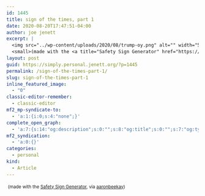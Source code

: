 ```yaml
---
id: 1445
title: sign of the times, part 1
date: 2020-08-20T17:47:51-04:00
author: joe jenett
excerpt: |
  <img src="../wp-content/uploads/2020/08/trump-oy.png" alt="" width="550" class="alignnone size-full wp-image-1444" />
  <small>(made with the <a title="Safety Sign Generator" href="https://observatory.db.erau.edu/generators/signs/">Safety Sign Generator</a>, via <a href="https://pinboard.in/u:aaronbeekay/" title="">aaronbeekay</a>)</small>
layout: post
guid: https://simply.personal.jenett.org/?p=1445
permalink: /sign-of-the-times-part-1/
slug: sign-of-the-times-part-1
inline_featured_image:
  - "0"
classic-editor-remember:
  - classic-editor
mf2_mp-syndicate-to:
  - 'a:1:{i:0;s:4:"none";}'
complete_open_graph:
  - 'a:7:{s:14:"og:description";s:0:"";s:8:"og:title";s:0:"";s:7:"og:type";s:0:"";s:12:"twitter:card";s:7:"summary";s:15:"twitter:creator";s:0:"";s:19:"twitter:description";s:0:"";s:8:"og:image";s:0:"";}'
mf2_syndication:
  - 'a:0:{}'
categories:
  - personal
kind:
  - Article
---
```

<img src="../wp-content/uploads/2020/08/trump-oy.png" alt="" width="550" class="alignnone size-full wp-image-1444" srcset="../wp-content/uploads/2020/08/trump-oy.png 2037w, ../wp-content/uploads/2020/08/trump-oy-300x225.png 300w, ../wp-content/uploads/2020/08/trump-oy-1024x768.png 1024w, ../wp-content/uploads/2020/08/trump-oy-768x576.png 768w, ../wp-content/uploads/2020/08/trump-oy-1536x1152.png 1536w, ../wp-content/uploads/2020/08/trump-oy-1200x900.png 1200w, ../wp-content/uploads/2020/08/trump-oy-668x501.png 668w" sizes="(max-width: 2037px) 100vw, 2037px" />  
<small>(made with the <a title="Safety Sign Generator" href="https://observatory.db.erau.edu/generators/signs/">Safety Sign Generator</a>, via <a href="https://pinboard.in/u:aaronbeekay/" title="">aaronbeekay</a>)</small>
